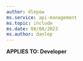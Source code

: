 ```yaml
---
author: dlepow
ms.service: api-management
ms.topic: include
ms.date: 08/08/2023
ms.author: danlep
---
```


**APPLIES TO: Developer**